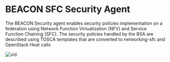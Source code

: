 BEACON SFC Security Agent
=========

The BEACON Security agent enables security policies implementation on a federation using Network Function Virtualization (NFV) and Service Function Chaining (SFC). 
The security policies handled by the BSA are described using TOSCA templates that are converted to networking-sfc and OpenStack Heat calls

![vid](demo-sfc-1-2.gif)
